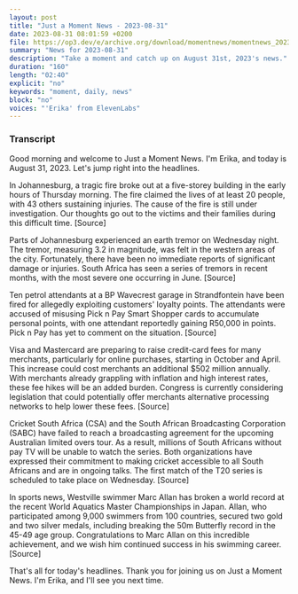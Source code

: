 ```yaml
---
layout: post
title: "Just a Moment News - 2023-08-31"
date: 2023-08-31 08:01:59 +0200
file: https://op3.dev/e/archive.org/download/momentnews/momentnews_2023-08-31.mp3
summary: "News for 2023-08-31"
description: "Take a moment and catch up on August 31st, 2023's news."
duration: "160"
length: "02:40"
explicit: "no"
keywords: "moment, daily, news"
block: "no"
voices: "'Erika' from ElevenLabs"
---
```


### Transcript

Good morning and welcome to Just a Moment News. I'm Erika, and today is August 31, 2023. Let's jump right into the headlines.

In Johannesburg, a tragic fire broke out at a five-storey building in the early hours of Thursday morning. The fire claimed the lives of at least 20 people, with 43 others sustaining injuries. The cause of the fire is still under investigation. Our thoughts go out to the victims and their families during this difficult time. [Source]

Parts of Johannesburg experienced an earth tremor on Wednesday night. The tremor, measuring 3.2 in magnitude, was felt in the western areas of the city. Fortunately, there have been no immediate reports of significant damage or injuries. South Africa has seen a series of tremors in recent months, with the most severe one occurring in June. [Source]

Ten petrol attendants at a BP Wavecrest garage in Strandfontein have been fired for allegedly exploiting customers' loyalty points. The attendants were accused of misusing Pick n Pay Smart Shopper cards to accumulate personal points, with one attendant reportedly gaining R50,000 in points. Pick n Pay has yet to comment on the situation. [Source]

Visa and Mastercard are preparing to raise credit-card fees for many merchants, particularly for online purchases, starting in October and April. This increase could cost merchants an additional $502 million annually. With merchants already grappling with inflation and high interest rates, these fee hikes will be an added burden. Congress is currently considering legislation that could potentially offer merchants alternative processing networks to help lower these fees. [Source]

Cricket South Africa (CSA) and the South African Broadcasting Corporation (SABC) have failed to reach a broadcasting agreement for the upcoming Australian limited overs tour. As a result, millions of South Africans without pay TV will be unable to watch the series. Both organizations have expressed their commitment to making cricket accessible to all South Africans and are in ongoing talks. The first match of the T20 series is scheduled to take place on Wednesday. [Source]

In sports news, Westville swimmer Marc Allan has broken a world record at the recent World Aquatics Master Championships in Japan. Allan, who participated among 9,000 swimmers from 100 countries, secured two gold and two silver medals, including breaking the 50m Butterfly record in the 45-49 age group. Congratulations to Marc Allan on this incredible achievement, and we wish him continued success in his swimming career. [Source]

That's all for today's headlines. Thank you for joining us on Just a Moment News. I'm Erika, and I'll see you next time.
